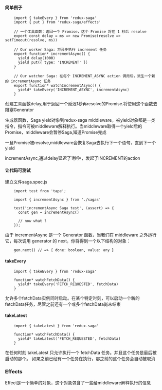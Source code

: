 #### 简单例子

```
	import { takeEvery } from 'redux-saga'
	import { put } from 'redux-saga/effects'
	
	// 一个工具函数：返回一个 Promise，这个 Promise 将在 1 秒后 resolve
	export const delay = ms => new Promise(resolve => setTimeout(resolve, ms))
	
	// Our worker Saga: 将异步执行 increment 任务
	export function* incrementAsync() {
	  yield delay(1000)
	  yield put({ type: 'INCREMENT' })
	}
	
	// Our watcher Saga: 在每个 INCREMENT_ASYNC action 调用后，派生一个新的 incrementAsync 任务
	export function* watchIncrementAsync() {
	  yield* takeEvery('INCREMENT_ASYNC', incrementAsync)
	}
```
创建工具函数delay,用于返回一个延迟1秒再resolve的Promise.将使用这个函数去阻塞Generator

生成器函数，Saga yield对象到redux-saga middleware。被yield对象都是一类指令，指令可被middleware解释执行。当middleware取得一个yield后的Promise，middleware会暂停Saga,知道Promise完成

一旦Promise被resolve,middleware会恢复Saga去执行下一个语句，直到下一个yield

incrementAsync,通过delay延迟了1秒钟，发起了INCREMENT的action


#### 让代码可测试
建立文件saga.spec.js

```
	import test from 'tape';
	
	import { incrementAsync } from './sagas'
	
	test('incrementAsync Saga test', (assert) => {
	  const gen = incrementAsync()
	
	  // now what ?
	});
```
由于 incrementAsync 是一个 Generator 函数，当我们在 middleware 之外运行它，每次调用 generator 的 next，你将得到一个以下结构的对象：

```
	gen.next() // => { done: boolean, value: any }
```



#### takeEvery

```
	import { takeEvery } from 'redux-saga'
	
	function* watchFetchData() {
	  yield* takeEvery('FETCH_REQUESTED', fetchData)
	}
```
允许多个fetchData实例同时启动。在某个特定时刻，可以启动一个新的fetchData任务，尽管之前还有一个或多个fetchData尚未结束


#### takeLatest

```
	import { takeLatest } from 'redux-saga'
	
	function* watchFetchData() {
	  yield* takeLatest('FETCH_REQUESTED', fetchData)
	}
```
在任何时刻 takeLatest 只允许执行一个 fetchData 任务。并且这个任务是最后被启动的那个。 如果之前已经有一个任务在执行，那之前的这个任务会自动被取消


### Effects
Effect是一个简单的对象，这个对象包含了一些给middleware解释执行的信息


